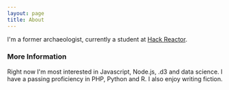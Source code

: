 ```yaml
---
layout: page
title: About
---
```


I'm a former archaeologist, currently a student at <a href="http://www.hackreactor.com">Hack Reactor</a>.

### More Information

Right now I'm most interested in Javascript, Node.js, .d3 and data science. I have a passing proficiency in PHP, Python and R. I also enjoy writing fiction.